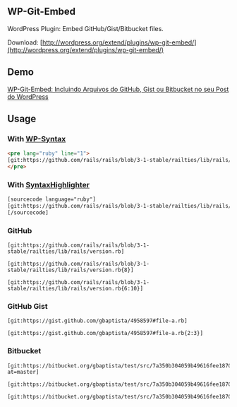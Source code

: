 WP-Git-Embed
--------

WordPress Plugin: Embed GitHub/Gist/Bitbucket files.

Download: [http://wordpress.org/extend/plugins/wp-git-embed/](http://wordpress.org/extend/plugins/wp-git-embed/)

Demo
--------

[WP-Git-Embed: Incluindo Arquivos do GitHub, Gist ou Bitbucket no seu Post do WordPress](http://gbaptista.com/2013/02/13/wp-git-embed-incluindo-arquivos-do-github-gist-bitbucket-no-seu-post-do-wordpress/)


Usage
--------

### With [WP-Syntax](http://wordpress.org/extend/plugins/wp-syntax/)

```html
<pre lang="ruby" line="1">
[git:https://github.com/rails/rails/blob/3-1-stable/railties/lib/rails/version.rb]
</pre>
```

### With [SyntaxHighlighter](http://wordpress.org/extend/plugins/syntaxhighlighter/)

```html
[sourcecode language="ruby"]
[git:https://github.com/rails/rails/blob/3-1-stable/railties/lib/rails/version.rb]
[/sourcecode]
```

### GitHub

```
[git:https://github.com/rails/rails/blob/3-1-stable/railties/lib/rails/version.rb]
```

```
[git:https://github.com/rails/rails/blob/3-1-stable/railties/lib/rails/version.rb{8}]
```

```
[git:https://github.com/rails/rails/blob/3-1-stable/railties/lib/rails/version.rb{6:10}]
```

### GitHub Gist

```
[git:https://gist.github.com/gbaptista/4958597#file-a.rb]
```

```
[git:https://gist.github.com/gbaptista/4958597#file-a.rb{2:3}]
```

### Bitbucket

```
[git:https://bitbucket.org/gbaptista/test/src/7a350b304059b49616fee1870c59f53a8149db4a/lorem/file.rb?at=master]
```

```
[git:https://bitbucket.org/gbaptista/test/src/7a350b304059b49616fee1870c59f53a8149db4a/lorem/file.rb]
```

```
[git:https://bitbucket.org/gbaptista/test/src/7a350b304059b49616fee1870c59f53a8149db4a/lorem/file.rb{2,3}]
```
